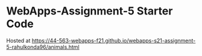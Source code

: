 # WebApps-Assignment-5 Starter Code
Hosted at 
<https://44-563-webapps-f21.github.io/webapps-s21-assignment-5-rahulkonda96/animals.html>
